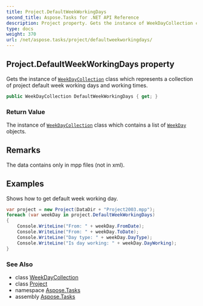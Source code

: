 ```yaml
---
title: Project.DefaultWeekWorkingDays
second_title: Aspose.Tasks for .NET API Reference
description: Project property. Gets the instance of WeekDayCollection class which represents a collection of project default week working days and working times
type: docs
weight: 370
url: /net/aspose.tasks/project/defaultweekworkingdays/
---
```

## Project.DefaultWeekWorkingDays property

Gets the instance of [`WeekDayCollection`](../../weekdaycollection/) class which represents a collection of project default week working days and working times.

```csharp
public WeekDayCollection DefaultWeekWorkingDays { get; }
```

### Return Value

The instance of [`WeekDayCollection`](../../weekdaycollection/) class which contains a list of [`WeekDay`](../../weekday/) objects.

## Remarks

The data contains only in mpp files (not in xml).

## Examples

Shows how to get default week working day.

```csharp
var project = new Project(DataDir + "Project2003.mpp");
foreach (var weekDay in project.DefaultWeekWorkingDays)
{
    Console.WriteLine("From: " + weekDay.FromDate);
    Console.WriteLine("From: " + weekDay.ToDate);
    Console.WriteLine("Day type: " + weekDay.DayType);
    Console.WriteLine("Is day working: " + weekDay.DayWorking);
}
```

### See Also

* class [WeekDayCollection](../../weekdaycollection/)
* class [Project](../)
* namespace [Aspose.Tasks](../../project/)
* assembly [Aspose.Tasks](../../../)


